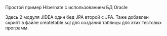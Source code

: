 Простой пример Hibernate с использованием БД Oracle

Здесь 2 модуля JIDEA один бед JPA второй с JPA. Таже добавлен скрипт в файле createtable.sql
для создания таблицы для этих тестовых программ.
